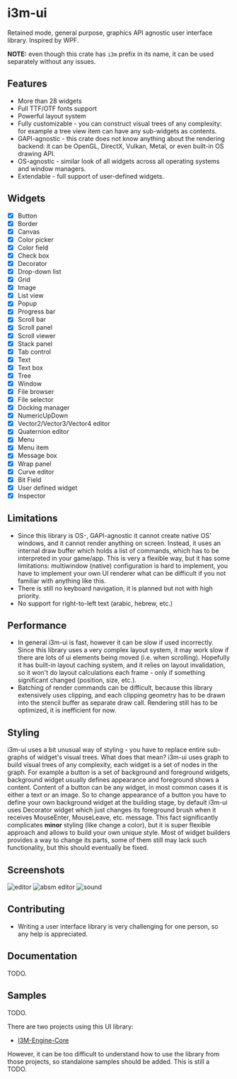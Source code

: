 # i3m-ui

Retained mode, general purpose, graphics API agnostic user interface library. Inspired by WPF.

**NOTE:** even though this crate has `i3m` prefix in its name, it can be used separately without any issues.

## Features

- More than 28 widgets
- Full TTF/OTF fonts support
- Powerful layout system
- Fully customizable - you can construct visual trees of any complexity: for example a tree view item can have any sub-widgets as contents.
- GAPI-agnostic - this crate does not know anything about the rendering backend: it can be OpenGL, DirectX, Vulkan, Metal, or even built-in OS drawing API.
- OS-agnostic - similar look of all widgets across all operating systems and window managers.
- Extendable - full support of user-defined widgets.

## Widgets
- [x] Button
- [x] Border
- [x] Canvas
- [x] Color picker
- [x] Color field
- [x] Check box
- [x] Decorator
- [x] Drop-down list
- [x] Grid
- [x] Image
- [x] List view
- [x] Popup
- [x] Progress bar
- [x] Scroll bar
- [x] Scroll panel
- [x] Scroll viewer
- [x] Stack panel
- [x] Tab control
- [x] Text
- [x] Text box
- [x] Tree
- [x] Window
- [x] File browser
- [x] File selector
- [x] Docking manager
- [x] NumericUpDown
- [x] Vector2/Vector3/Vector4 editor
- [x] Quaternion editor
- [x] Menu
- [x] Menu item
- [x] Message box
- [x] Wrap panel
- [x] Curve editor
- [x] Bit Field
- [x] User defined widget
- [x] Inspector

## Limitations

- Since this library is OS-, GAPI-agnostic it cannot create native OS' windows, and it cannot render anything on screen. Instead, it uses an internal draw buffer which holds a list of commands, which has to be interpreted in your game/app. This is very a flexible way, but it has some limitations: multiwindow (native) configuration is hard to implement, you have to implement your own UI renderer what can be difficult if you not familiar with anything like this.
- There is still no keyboard navigation, it is planned but not with high priority.
- No support for right-to-left text (arabic, hebrew, etc.)

## Performance

- In general i3m-ui is fast, however it can be slow if used incorrectly. Since this library uses a very complex layout system, it may work slow if there are lots of ui elements being moved (i.e. when scrolling). Hopefully it has built-in layout caching system, and it relies on layout invalidation, so it won't do layout calculations each frame - only if something significant changed (position, size, etc.).
- Batching of render commands can be difficult, because this library extensively uses clipping, and each clipping geometry has to be drawn into the stencil buffer as separate draw call. Rendering still has to be optimized, it is inefficient for now.

## Styling

i3m-ui uses a bit unusual way of styling - you have to replace entire sub-graphs of widget's visual trees. What does that mean? i3m-ui uses graph to build visual trees of any complexity, each widget is a set of nodes in the graph. For example a button is a set of background and foreground widgets, background widget usually defines appearance and foreground shows a content. Content of a button can be any widget, in most common cases it is either a text or an image. So to change appearance of a button you have to define your own background widget at the building stage, by default i3m-ui uses Decorator widget which just changes its foreground brush when it receives MouseEnter, MouseLeave, etc. message. This fact significantly complicates **minor** styling (like change a color), but it is super flexible approach and allows to build your own unique style. Most of widget builders provides a way to change its parts, some of them still may lack such functionality, but this should eventually be fixed.

## Screenshots

![editor](https://raw.githubusercontent.com/IThreeM/IThreeM/master/pics/editor.png)
![absm editor](https://ithreem.com/assets/absm_editor_full.png)
![sound](https://ithreem.com/assets/reverb_properties.png)

## Contributing

- Writing a user interface library is very challenging for one person, so any help is appreciated.

## Documentation

TODO.

## Samples

TODO.

There are two projects using this UI library:

- [I3M-Engine-Core](https://github.com/IThreeM/I3M-Engine-Core/)

However, it can be too difficult to understand how to use the library from those projects, so standalone samples should be added. This is still a TODO.

